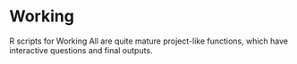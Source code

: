 # Working
R scripts for Working
All are quite mature project-like functions, which have interactive questions and final outputs. 

